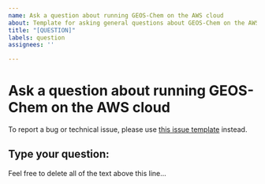 ```yaml
---
name: Ask a question about running GEOS-Chem on the AWS cloud
about: Template for asking general questions about GEOS-Chem on the AWS cloud
title: "[QUESTION]"
labels: question
assignees: ''

---
```


# Ask a question about running GEOS-Chem on the AWS cloud

To report a bug or technical issue, please use [this issue template](https://github.com/geoschem/geos-chem-cloud/issues/new?assignees=&labels=&template=report-a-bug-or-technical-issue.md&title=%5BBUG%2FISSUE%5D) instead.

## Type your question:

Feel free to delete all of the text above this line...